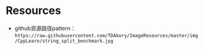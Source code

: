 # Resources

* github资源路径pattern：`https://raw.githubusercontent.com/TDAkory/ImageResources/master/img/CppLearn/string_split_benchmark.jpg`
